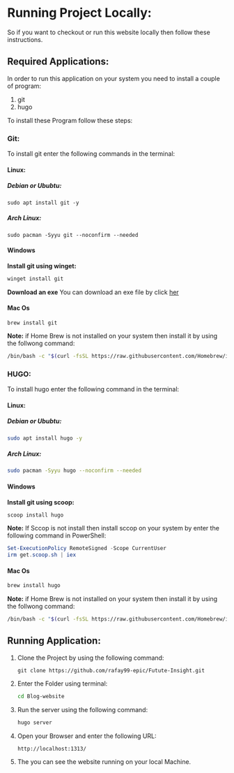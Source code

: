 
# Running Project Locally:
So if you want to checkout or run this website locally then follow these instructions.

## Required Applications:
In order to run this application on your system you need to install a couple of program:
1. git 
2. hugo

To install these Program follow these steps:
### Git:
To install git enter the following commands in the terminal:
#### Linux:
##### Debian or Ububtu:
```shell
sudo apt install git -y
```
##### Arch Linux:
```shell
sudo pacman -Syyu git --noconfirm --needed
```

#### Windows
**Install git using winget:**
```PowerShell
winget install git
```
**Download an exe**
You can download an exe file by click [her](https://git-scm.com/downloads)

#### Mac Os 
```
brew install git
```
**Note:**
if Home Brew is not installed on your system then install it by using the follwong command:
``` bash
/bin/bash -c "$(curl -fsSL https://raw.githubusercontent.com/Homebrew/install/HEAD/install.sh)"
```
### HUGO:
To install hugo enter the following command in the terminal:

#### Linux:
##### Debian or Ububtu:
``` bash
sudo apt install hugo -y
```
##### Arch Linux:
``` bash
sudo pacman -Syyu hugo --noconfirm --needed
```

#### Windows
**Install git using scoop:**
```PowerShell
scoop install hugo
```
**Note:** 
If Sccop is not install then  install sccop on your system by enter the following command in PowerShell:

``` PowerShell
Set-ExecutionPolicy RemoteSigned -Scope CurrentUser
irm get.scoop.sh | iex
```

#### Mac Os 
``` bash
brew install hugo
```
**Note:**
if Home Brew is not installed on your system then install it by using the follwong command:
``` bash
/bin/bash -c "$(curl -fsSL https://raw.githubusercontent.com/Homebrew/install/HEAD/install.sh)"
```

## Running Application:
1. Clone the Project by using the following command:
	``` git
	git clone https://github.com/rafay99-epic/Futute-Insight.git
	```
2. Enter the Folder using terminal:
	``` bash
	cd Blog-website
	```
3. Run the server using the following command:
	```bash
	hugo server
	```
4. Open your Browser and enter the following URL:
	```
	http://localhost:1313/
	```
5.  The you can see the website running on your local Machine. 
